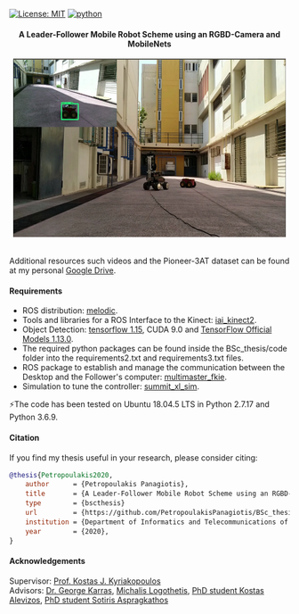 [![License: MIT](https://img.shields.io/badge/License-MIT-yellow.svg)](https://opensource.org/licenses/MIT)
[![python](https://img.shields.io/badge/python-2.7-blue.svg)](https://www.python.org/downloads/release/python-270/)

#### <p align="center">A Leader-Follower Mobile Robot Scheme using an RGBD-Camera and MobileNets</p>

<p align="center">
<img src="experiments.png" width="490px" height="320px"> <br /> <br />
</p>

Additional resources such videos and the Pioneer-3AT dataset can be found at my personal [Google Drive](https://drive.google.com/drive/folders/1MBBMbAt_ohWsBvJ4Mf7LExarBU_arr4r?usp=sharing).

#### Requirements
* ROS distribution: [melodic](http://wiki.ros.org/melodic/Installation/Ubuntu).
* Tools and libraries for a ROS Interface to the Kinect: [iai_kinect2](https://github.com/code-iai/iai_kinect2).
* Object Detection: [tensorflow 1.15](https://www.tensorflow.org/install/pip), CUDA 9.0 and [TensorFlow Official Models 1.13.0](https://github.com/tensorflow/models/releases).
* The required python packages can be found inside the BSc_thesis/code folder into the requirements2.txt and requirements3.txt files.
* ROS package to establish and manage the communication between the Desktop and the Follower's computer: [multimaster_fkie](http://wiki.ros.org/multimaster_fkie).
* Simulation to tune the controller: [summit_xl_sim](https://github.com/RobotnikAutomation/summit_xl_sim).    

:zap:The code has been tested on Ubuntu 18.04.5 LTS in Python 2.7.17 and Python 3.6.9.

#### Citation
If you find my thesis useful in your research, please consider citing:

```bib
@thesis{Petropoulakis2020,
    author      = {Petropoulakis Panagiotis},
    title       = {A Leader-Follower Mobile Robot Scheme using an RGBD-Camera and MobileNets},
    type        = {bscthesis}
    url         = {https://github.com/PetropoulakisPanagiotis/BSc_thesis},
    institution = {Department of Informatics and Telecommunications of the University of Athens},
    year        = {2020},
}
```
#### Acknowledgements 
Supervisor: [Prof. Kostas J. Kyriakopoulos](http://www.controlsystemslab.gr/kkyria/)<br />
Advisors: [Dr. George Karras](https://scholar.google.gr/citations?user=VxIC7-cAAAAJ&hl=el), [Michalis Logothetis](https://scholar.google.com/citations?user=fFLmpWsAAAAJ&hl=en), [PhD student Kostas Alevizos](http://www.controlsystemslab.gr/main/members/kostas-alevizos/),
[PhD student Sotiris Aspragkathos](http://www.controlsystemslab.gr/main/members/sotiris-aspragkathos/)
